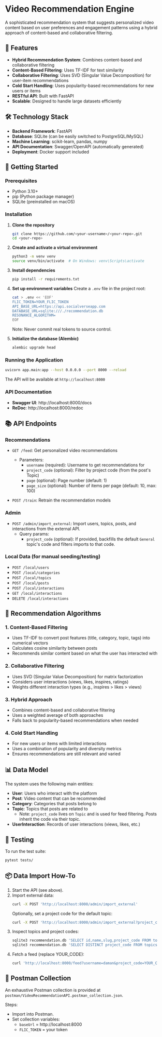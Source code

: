 # Video Recommendation Engine

A sophisticated recommendation system that suggests personalized video content based on user preferences and engagement patterns using a hybrid approach of content-based and collaborative filtering.

## 🚀 Features

- **Hybrid Recommendation System**: Combines content-based and collaborative filtering
- **Content-Based Filtering**: Uses TF-IDF for text similarity
- **Collaborative Filtering**: Uses SVD (Singular Value Decomposition) for user-item recommendations
- **Cold Start Handling**: Uses popularity-based recommendations for new users or items
- **RESTful API**: Built with FastAPI
- **Scalable**: Designed to handle large datasets efficiently

## 🛠️ Technology Stack

- **Backend Framework**: FastAPI
- **Database**: SQLite (can be easily switched to PostgreSQL/MySQL)
- **Machine Learning**: scikit-learn, pandas, numpy
- **API Documentation**: Swagger/OpenAPI (automatically generated)
- **Deployment**: Docker support included

## 🚀 Getting Started

### Prerequisites

- Python 3.10+
- pip (Python package manager)
 - SQLite (preinstalled on macOS)

### Installation

1. **Clone the repository**
   ```bash
   git clone https://github.com/<your-username>/<your-repo>.git
   cd <your-repo>
   ```

2. **Create and activate a virtual environment**
   ```bash
   python3 -m venv venv
   source venv/bin/activate  # On Windows: venv\Scripts\activate
   ```

3. **Install dependencies**
   ```bash
   pip install -r requirements.txt
   ```

4. **Set up environment variables**
   Create a `.env` file in the project root:
   ```bash
   cat > .env << 'EOF'
   FLIC_TOKEN=YOUR_FLIC_TOKEN
   API_BASE_URL=https://api.socialverseapp.com
   DATABASE_URL=sqlite:///./recommendation.db
   RESONANCE_ALGORITHM=
   EOF
   ```
   Note: Never commit real tokens to source control.

5. **Initialize the database (Alembic)**
   ```bash
   alembic upgrade head
   ```

### Running the Application

```bash
uvicorn app.main:app --host 0.0.0.0 --port 8000 --reload
```

The API will be available at `http://localhost:8000`

### API Documentation

- **Swagger UI**: http://localhost:8000/docs
- **ReDoc**: http://localhost:8000/redoc

## 📚 API Endpoints

### Recommendations

- `GET /feed`: Get personalized video recommendations
  - Parameters:
    - `username` (required): Username to get recommendations for
    - `project_code` (optional): Filter by project code (from the post's Topic)
    - `page` (optional): Page number (default: 1)
    - `page_size` (optional): Number of items per page (default: 10, max: 100)

- `POST /train`: Retrain the recommendation models

### Admin

- `POST /admin/import_external`: Import users, topics, posts, and interactions from the external API.
  - Query params:
    - `project_code` (optional): If provided, backfills the default `General` topic's code and filters imports to that code.

### Local Data (for manual seeding/testing)

- `POST /local/users`
- `POST /local/categories`
- `POST /local/topics`
- `POST /local/posts`
- `POST /local/interactions`
- `GET /local/interactions`
- `DELETE /local/interactions`

## 🧠 Recommendation Algorithms

### 1. Content-Based Filtering
- Uses TF-IDF to convert post features (title, category, topic, tags) into numerical vectors
- Calculates cosine similarity between posts
- Recommends similar content based on what the user has interacted with

### 2. Collaborative Filtering
- Uses SVD (Singular Value Decomposition) for matrix factorization
- Considers user interactions (views, likes, inspires, ratings)
- Weights different interaction types (e.g., inspires > likes > views)

### 3. Hybrid Approach
- Combines content-based and collaborative filtering
- Uses a weighted average of both approaches
- Falls back to popularity-based recommendations when needed

### 4. Cold Start Handling
- For new users or items with limited interactions
- Uses a combination of popularity and diversity metrics
- Ensures recommendations are still relevant and varied

## 📊 Data Model

The system uses the following main entities:

- **User**: Users who interact with the platform
- **Post**: Video content that can be recommended
- **Category**: Categories that posts belong to
- **Topic**: Topics that posts are related to
  - Note: `project_code` lives on `Topic` and is used for feed filtering. Posts inherit the code via their topic.
- **UserInteraction**: Records of user interactions (views, likes, etc.)

## 🧪 Testing

To run the test suite:

```bash
pytest tests/
```

## 📦 Data Import How-To

1. Start the API (see above).
2. Import external data:
   ```bash
   curl -X POST 'http://localhost:8000/admin/import_external'
   ```
   Optionally, set a project code for the default topic:
   ```bash
   curl -X POST 'http://localhost:8000/admin/import_external?project_code=general'
   ```
3. Inspect topics and project codes:
   ```bash
   sqlite3 recommendation.db 'SELECT id,name,slug,project_code FROM topics ORDER BY id;'
   sqlite3 recommendation.db 'SELECT DISTINCT project_code FROM topics WHERE project_code IS NOT NULL AND project_code != "" ORDER BY project_code;'
   ```
4. Fetch a feed (replace YOUR_CODE):
   ```bash
   curl 'http://localhost:8000/feed?username=daman&project_code=YOUR_CODE&page_size=10'
   ```

## 🧰 Postman Collection

An exhaustive Postman collection is provided at `postman/VideoRecommendationAPI.postman_collection.json`.

Steps:
- Import into Postman.
- Set collection variables:
  - `baseUrl` = http://localhost:8000
  - `FLIC_TOKEN` = your token
 
